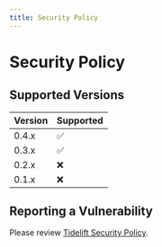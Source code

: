 ```yaml
---
title: Security Policy
---
```


# Security Policy

## Supported Versions

| Version | Supported          |
| ------- | ------------------ |
| 0.4.x   | :white_check_mark: |
| 0.3.x   | :white_check_mark: |
| 0.2.x   | :x: |
| 0.1.x   | :x: |

## Reporting a Vulnerability

Please review [Tidelift Security Policy](https://tidelift.com/security).
